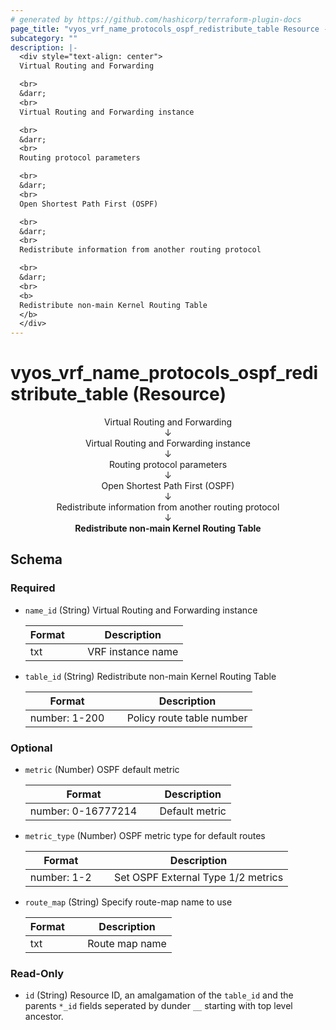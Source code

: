 ```yaml
---
# generated by https://github.com/hashicorp/terraform-plugin-docs
page_title: "vyos_vrf_name_protocols_ospf_redistribute_table Resource - vyos"
subcategory: ""
description: |-
  <div style="text-align: center">
  Virtual Routing and Forwarding

  <br>
  &darr;
  <br>
  Virtual Routing and Forwarding instance

  <br>
  &darr;
  <br>
  Routing protocol parameters

  <br>
  &darr;
  <br>
  Open Shortest Path First (OSPF)

  <br>
  &darr;
  <br>
  Redistribute information from another routing protocol

  <br>
  &darr;
  <br>
  <b>
  Redistribute non-main Kernel Routing Table
  </b>
  </div>
---
```


# vyos_vrf_name_protocols_ospf_redistribute_table (Resource)

<div style="text-align: center">
Virtual Routing and Forwarding

<br>
&darr;
<br>
Virtual Routing and Forwarding instance

<br>
&darr;
<br>
Routing protocol parameters

<br>
&darr;
<br>
Open Shortest Path First (OSPF)

<br>
&darr;
<br>
Redistribute information from another routing protocol

<br>
&darr;
<br>
<b>
Redistribute non-main Kernel Routing Table
</b>
</div>



<!-- schema generated by tfplugindocs -->
## Schema

### Required

- `name_id` (String) Virtual Routing and Forwarding instance

    |  Format &emsp; | Description  |
    |----------|---------------|
    |  txt  &emsp; |  VRF instance name  |
- `table_id` (String) Redistribute non-main Kernel Routing Table

    |  Format &emsp; | Description  |
    |----------|---------------|
    |  number: 1-200  &emsp; |  Policy route table number  |

### Optional

- `metric` (Number) OSPF default metric

    |  Format &emsp; | Description  |
    |----------|---------------|
    |  number: 0-16777214  &emsp; |  Default metric  |
- `metric_type` (Number) OSPF metric type for default routes

    |  Format &emsp; | Description  |
    |----------|---------------|
    |  number: 1-2  &emsp; |  Set OSPF External Type 1/2 metrics  |
- `route_map` (String) Specify route-map name to use

    |  Format &emsp; | Description  |
    |----------|---------------|
    |  txt  &emsp; |  Route map name  |

### Read-Only

- `id` (String) Resource ID, an amalgamation of the `table_id` and the parents `*_id` fields seperated by dunder `__` starting with top level ancestor.
